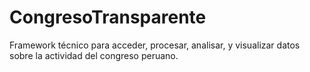 # CongresoTransparente

Framework técnico para acceder, procesar, analisar, y visualizar datos sobre la actividad del congreso peruano. 
